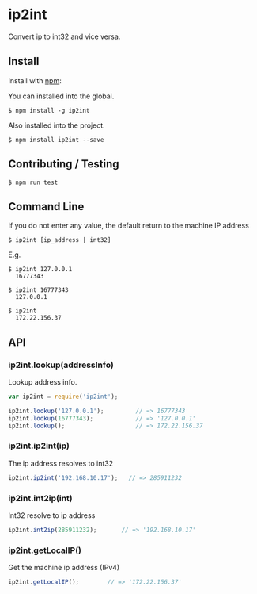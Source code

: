 # ip2int

Convert ip to int32 and vice versa.

## Install

Install with [npm](http://github.com/isaacs/npm):

You can installed into the global.
```shell
$ npm install -g ip2int
```

Also installed into the project.
```shell
$ npm install ip2int --save
```
## Contributing / Testing
```shell
$ npm run test
```
## Command Line
If you do not enter any value, the default return to the machine IP address
```shell
$ ip2int [ip_address | int32]
```
E.g.
```shell
$ ip2int 127.0.0.1
  16777343

$ ip2int 16777343
  127.0.0.1
    
$ ip2int
  172.22.156.37
```
## API

### ip2int.lookup(addressInfo)
Lookup address info.

```js
var ip2int = require('ip2int');

ip2int.lookup('127.0.0.1');         // => 16777343
ip2int.lookup(16777343);            // => '127.0.0.1'
ip2int.lookup();                    // => 172.22.156.37
```

### ip2int.ip2int(ip)
The ip address resolves to int32

```js
ip2int.ip2int('192.168.10.17');   // => 285911232
```

### ip2int.int2ip(int)
Int32 resolve to ip address

```js
ip2int.int2ip(285911232);       // => '192.168.10.17'
```

### ip2int.getLocalIP()
Get the machine ip address (IPv4)

```js
ip2int.getLocalIP();        // => '172.22.156.37'
```

